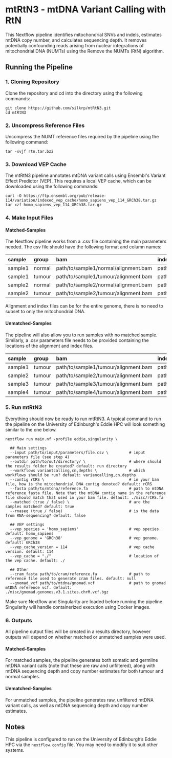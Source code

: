 # mtRtN3 - mtDNA Variant Calling with RtN

This Nextflow pipeline identifies mitochondrial SNVs and indels, estimates mtDNA copy number, and calculates sequencing depth. It removes potentially confounding reads arising from nuclear integrations of mitochondrial DNA (NUMTs) using the Remove the NUMTs (RtN) algorithm.

## Running the Pipeline

### 1. Cloning Repository

Clone the repository and cd into the directory using the following commands:

```shell
git clone https://github.com/silkrp/mtRtN3.git
cd mtRtN3
```

### 2. Uncompress Reference Files

Uncompress the NUMT reference files required by the pipeline using the following command:

```shell
tar -xvjf rtn.tar.bz2
```

### 3. Download VEP Cache

The mtRtN3 pipeline annotates mtDNA variant calls using Ensembl's Variant Effect Predictor (VEP). This requires a local VEP cache, which can be downloaded using the following commands:

```
curl -O https://ftp.ensembl.org/pub/release-114/variation/indexed_vep_cache/homo_sapiens_vep_114_GRCh38.tar.gz
tar xzf homo_sapiens_vep_114_GRCh38.tar.gz
```

### 4. Make Input Files

#### Matched-Samples
The Nextflow pipeline works from a .csv file containing the main parameters needed. The csv file should have the following format and column names:

| sample   | group  | bam                                  | index                                |
|:---------|:-------|:-------------------------------------|:-------------------------------------|
| sample1  | normal | path/to/sample1/normal/alignment.bam | path/to/sample1/normal/index.bam.bai |
| sample1  | tumour | path/to/sample1/tumour/alignment.bam | path/to/sample1/tumour/index.bam.bai |
| sample2  | normal | path/to/sample2/normal/alignment.bam | path/to/sample2/normal/index.bam.bai |
| sample2  | tumour | path/to/sample2/tumour/alignment.bam | path/to/sample2/tumour/index.bam.bai |

Alignment and index files can be for the entire genome, there is no need to subset to only the mitochondrial DNA.

#### Unmatched-Samples

The pipeline will also allow you to run samples with no matched sample. Similarly, a .csv parameters file needs to be provided containing the locations of the alignment and index files. 

| sample   | group  | bam                                  | index                                |
|:---------|:-------|:-------------------------------------|:-------------------------------------|
| sample1  | tumour | path/to/sample1/tumour/alignment.bam | path/to/sample1/tumour/index.bam.bai |
| sample2  | tumour | path/to/sample2/tumour/alignment.bam | path/to/sample2/tumour/index.bam.bai |
| sample3  | tumour | path/to/sample3/tumour/alignment.bam | path/to/sample3/tumour/index.bam.bai |
| sample4  | tumour | path/to/sample4/tumour/alignment.bam | path/to/sample4/tumour/index.bam.bai |

### 5. Run mtRtN3

Everything should now be ready to run mtRtN3. A typical command to run the pipeline on the University of Edinburgh's Eddie HPC will look something similar to the one below.

```shell
nextflow run main.nf -profile eddie,singularity \

  ## Main settings
  --input path/to/input/parameters/file.csv \         # input parameters file (see step 4)
  --outdir path/to/out/directory/ \                   # where should the results folder be created? default: run directory
  --workflows variantcalling,cn,depths \              # which workflows should be run? default: variancalling,cn,depths
  --contig rCRS \                                     # in your bam file, how is the mitochondrial DNA contig denoted? default: rCRS 
  --fasta path/to/mtdna/reference.fa                  # path to mtDNA reference fasta file. Note that the mtDNA contig name in the reference file should match that used in your bam file. default: ./misc/rCRS.fa 
  --matched (true / false) \                          # are the samples matched? default: true
  --rnaseq (true / false)                             # is the data from RNA-sequencing? default: false

  ## VEP settings
  --vep_species = 'homo_sapiens'                      # vep species. default: homo_sapiens
  --vep_genome = 'GRCh38'                             # vep genome. default: GRCh38
  --vep_cache_version = 114                           # vep cache version. default: 114
  --vep_cache = "./"                                  # location of the vep cache. default: ./

  ## Other
  --cram_fasta path/to/cram/reference.fa              # path to reference file used to generate cram files. default: null
  --gnomad_vcf path/to/mtdna/gnomad.vcf               # path to gnomad mtDNA reference vcf. default: ./misc/gnomad.genomes.v3.1.sites.chrM.vcf.bgz
```

Make sure Nextflow and Singularity are loaded before running the pipeline. Singularity will handle containerized execution using Docker images.

### 6. Outputs

All pipeline output files will be created in a results directory, however outputs will depend on whether matched or unmatched samples were used. 

#### Matched-Samples

For matched samples, the pipeline generates both somatic and germline mtDNA variant calls (note that these are raw and unfiltered), along with mtDNA sequencing depth and copy number estimates for both tumour and normal samples. 

#### Unmatched-Samples

For unmatched samples, the pipeline generates raw, unfiltered mtDNA variant calls, as well as mtDNA sequencing depth and copy number estimates.

## Notes

This pipeline is configured to run on the University of Edinburgh’s Eddie HPC via the `nextflow.config` file. You may need to modify it to suit other systems.